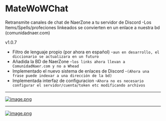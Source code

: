 # MateWoWChat
Retransmite canales de chat de NaerZone a tu servidor de Discord
-Los Items/Spells/profeciones linkeados se convierten en un enlace a nuestra bd (comunidadnaer.com)

v1.0.7
- Filtro de lenguaje propio (por ahora en español)
-`aun en desarrollo, el diccionario se actualizara en un futuro`
- Añadida la BD de NaerZone
-`los links ahora llevan a ComunidadNaer.com y no a Whead`
- Implementado el nuevo sistema de enlaces de Discord 
-`(Ahora una frase puede indexar a una dirección de la bd)`
- Implementada interfaz de configuracion
-`Ahora no es necesario configurar el servidor/cuenta/token etc modificando archivos`


-----------------------------------------------------------------
[![image.png](https://i.postimg.cc/hGWm1NYS/image.png)](https://postimg.cc/G4K9cgrN)

-----------------------------------------------------------------

[![image.png](https://i.postimg.cc/YqvPjjZh/image.png)](https://postimg.cc/gnPsTcYW)
